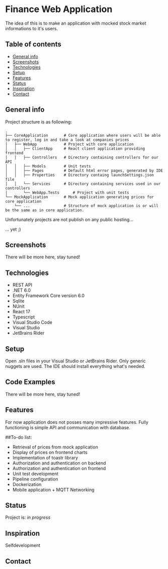 # Finance Web Application
The idea of this is to make an application with mocked stock market informations to it's users.

## Table of contents
* [General info](#general-info)
* [Screenshots](#screenshots)
* [Technologies](#technologies)
* [Setup](#setup)
* [Features](#features)
* [Status](#status)
* [Inspiration](#inspiration)
* [Contact](#contact)

## General info

Project structure is as following:

    .
    ├── CoreApplication       # Core application where users will be able to register, log in and take a look at companies prices
    │	├── WebApp            # Project with core application
    │	│   ├── ClientApp     # React client application providing frontend
    │	│   ├── Controllers   # Directory containing controllers for our API
    │	│   ├── Models        # Unit tests
    │	│   ├── Pages         # Default html error pages, generated by IDE
    │	│   ├── Properties    # Directory containg launchSettings.json file
    │	│   └── Services      # Directory containing services used in our controllers
    │       └── WebApp.Tests      # Project with unit tests
    └── MockApplication       # Mock application generating prices for core application
        └── ...               # Structure of mock application is or will be the same as in core application.

Unfortunately projects are not publish on any public hosting...


... yet ;)

## Screenshots
There will be more here, stay tuned!

## Technologies
* REST API 
* .NET 6.0 
* Entity Framework Core version 6.0
* Sqlite 
* NUnit
* React 17
* Typescript
* Visual Studio Code
* Visual Studio 
* JetBrains Rider

## Setup
Open .sln files in your Visual Studio or JetBrains Rider. Only generic nuggets are used. The IDE should install everything what's needed.

## Code Examples
There will be more here, stay tuned!

## Features
For now application does not posses many impressive features. Fully functioning is simple API and communication with database.

##To-do list:
* Retrieval of prices from mock application
* Display of prices on frontend charts
* Implementation of toastr library
* Authorization and authentication on backend
* Authorization and authentication on frontend
* Unit test development
* Pipeline configuration
* Dockerization
* Mobile application + MQTT Networking

## Status
Project is: _in progress_

## Inspiration
Selfdevelopment

## Contact
